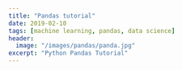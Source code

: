 ```yaml
---
title: "Pandas tutorial"
date: 2019-02-10
tags: [machine learning, pandas, data science]
header:
  image: "/images/pandas/panda.jpg"
excerpt: "Python Pandas Tutorial"
---
```

